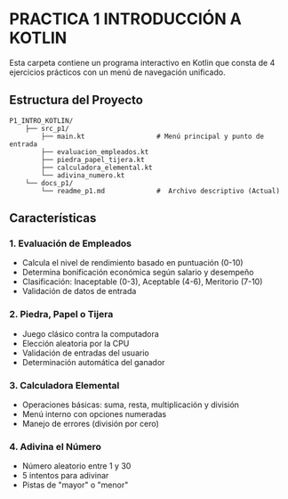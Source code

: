 # PRACTICA 1 INTRODUCCIÓN A KOTLIN
Esta carpeta contiene un programa interactivo en Kotlin que consta de 4 ejercicios prácticos con un menú de navegación unificado.

## Estructura del Proyecto
```
P1_INTRO_KOTLIN/
    ├── src_p1/
        ├── main.kt                  # Menú principal y punto de entrada
        ├── evaluacion_empleados.kt  
        ├── piedra_papel_tijera.kt   
        ├── calculadora_elemental.kt 
        └── adivina_numero.kt        
    └── docs_p1/
        └── readme_p1.md             #  Archivo descriptivo (Actual)
```

## Características

### 1. Evaluación de Empleados
- Calcula el nivel de rendimiento basado en puntuación (0-10)
- Determina bonificación económica según salario y desempeño
- Clasificación: Inaceptable (0-3), Aceptable (4-6), Meritorio (7-10)
- Validación de datos de entrada

### 2. Piedra, Papel o Tijera
- Juego clásico contra la computadora
- Elección aleatoria por la CPU
- Validación de entradas del usuario
- Determinación automática del ganador

### 3. Calculadora Elemental
- Operaciones básicas: suma, resta, multiplicación y división
- Menú interno con opciones numeradas
- Manejo de errores (división por cero)

### 4. Adivina el Número
- Número aleatorio entre 1 y 30
- 5 intentos para adivinar
- Pistas de "mayor" o "menor"

